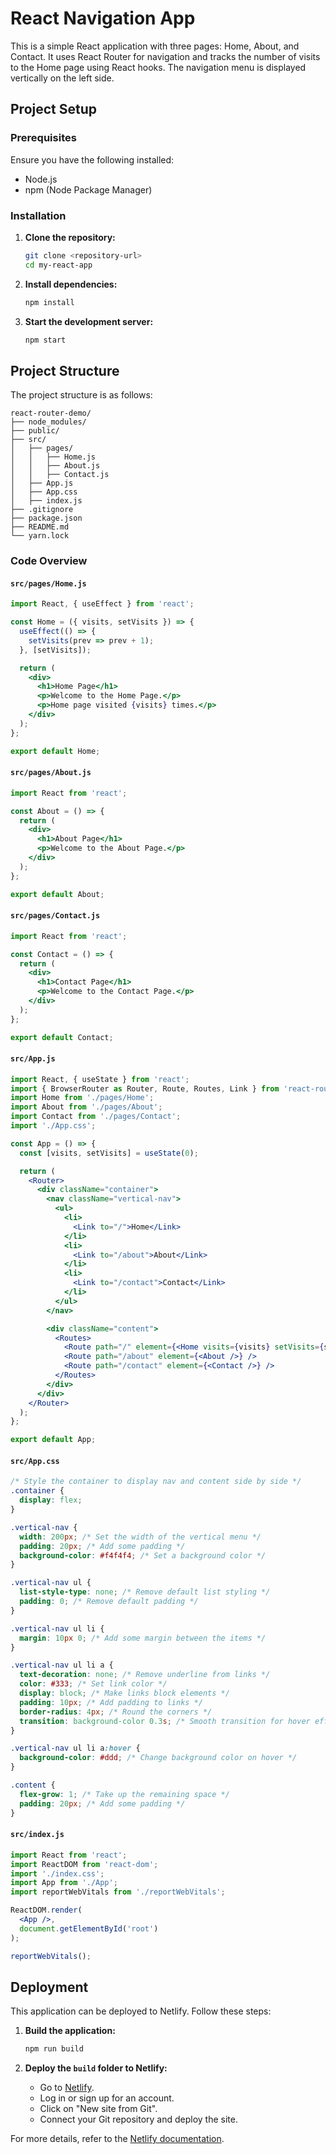 
# React Navigation App

This is a simple React application with three pages: Home, About, and Contact. It uses React Router for navigation and tracks the number of visits to the Home page using React hooks. The navigation menu is displayed vertically on the left side.

## Project Setup

### Prerequisites

Ensure you have the following installed:
- Node.js
- npm (Node Package Manager)

### Installation

1. **Clone the repository:**

   ```bash
   git clone <repository-url>
   cd my-react-app
   ```

2. **Install dependencies:**

   ```bash
   npm install
   ```

3. **Start the development server:**

   ```bash
   npm start
   ```

## Project Structure

The project structure is as follows:

```
react-router-demo/
├── node_modules/
├── public/
├── src/
│   ├── pages/
│   │   ├── Home.js
│   │   ├── About.js
│   │   ├── Contact.js
│   ├── App.js
│   ├── App.css
│   ├── index.js
├── .gitignore
├── package.json
├── README.md
└── yarn.lock
```

### Code Overview

#### `src/pages/Home.js`

```jsx
import React, { useEffect } from 'react';

const Home = ({ visits, setVisits }) => {
  useEffect(() => {
    setVisits(prev => prev + 1);
  }, [setVisits]);

  return (
    <div>
      <h1>Home Page</h1>
      <p>Welcome to the Home Page.</p>
      <p>Home page visited {visits} times.</p>
    </div>
  );
};

export default Home;
```

#### `src/pages/About.js`

```jsx
import React from 'react';

const About = () => {
  return (
    <div>
      <h1>About Page</h1>
      <p>Welcome to the About Page.</p>
    </div>
  );
};

export default About;
```

#### `src/pages/Contact.js`

```jsx
import React from 'react';

const Contact = () => {
  return (
    <div>
      <h1>Contact Page</h1>
      <p>Welcome to the Contact Page.</p>
    </div>
  );
};

export default Contact;
```

#### `src/App.js`

```jsx
import React, { useState } from 'react';
import { BrowserRouter as Router, Route, Routes, Link } from 'react-router-dom';
import Home from './pages/Home';
import About from './pages/About';
import Contact from './pages/Contact';
import './App.css';

const App = () => {
  const [visits, setVisits] = useState(0);

  return (
    <Router>
      <div className="container">
        <nav className="vertical-nav">
          <ul>
            <li>
              <Link to="/">Home</Link>
            </li>
            <li>
              <Link to="/about">About</Link>
            </li>
            <li>
              <Link to="/contact">Contact</Link>
            </li>
          </ul>
        </nav>

        <div className="content">
          <Routes>
            <Route path="/" element={<Home visits={visits} setVisits={setVisits} />} />
            <Route path="/about" element={<About />} />
            <Route path="/contact" element={<Contact />} />
          </Routes>
        </div>
      </div>
    </Router>
  );
};

export default App;
```

#### `src/App.css`

```css
/* Style the container to display nav and content side by side */
.container {
  display: flex;
}

.vertical-nav {
  width: 200px; /* Set the width of the vertical menu */
  padding: 20px; /* Add some padding */
  background-color: #f4f4f4; /* Set a background color */
}

.vertical-nav ul {
  list-style-type: none; /* Remove default list styling */
  padding: 0; /* Remove default padding */
}

.vertical-nav ul li {
  margin: 10px 0; /* Add some margin between the items */
}

.vertical-nav ul li a {
  text-decoration: none; /* Remove underline from links */
  color: #333; /* Set link color */
  display: block; /* Make links block elements */
  padding: 10px; /* Add padding to links */
  border-radius: 4px; /* Round the corners */
  transition: background-color 0.3s; /* Smooth transition for hover effect */
}

.vertical-nav ul li a:hover {
  background-color: #ddd; /* Change background color on hover */
}

.content {
  flex-grow: 1; /* Take up the remaining space */
  padding: 20px; /* Add some padding */
}
```

#### `src/index.js`

```jsx
import React from 'react';
import ReactDOM from 'react-dom';
import './index.css';
import App from './App';
import reportWebVitals from './reportWebVitals';

ReactDOM.render(
  <App />,
  document.getElementById('root')
);

reportWebVitals();
```

## Deployment

This application can be deployed to Netlify. Follow these steps:

1. **Build the application:**

   ```bash
   npm run build
   ```

2. **Deploy the `build` folder to Netlify:**
   - Go to [Netlify](https://www.netlify.com/).
   - Log in or sign up for an account.
   - Click on "New site from Git".
   - Connect your Git repository and deploy the site.

For more details, refer to the [Netlify documentation](https://docs.netlify.com/).